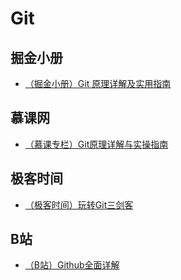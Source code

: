 # Git

## 掘金小册
+ [（掘金小册）Git 原理详解及实用指南](https://juejin.im/book/5a124b29f265da431d3c472e)

## 慕课网
+ [（慕课专栏）Git原理详解与实操指南](https://www.imooc.com/read/51)

## 极客时间
+ [（极客时间）玩转Git三剑客](https://time.geekbang.org/course/intro/145)

## B站
+ [（B站）Github全面详解](https://www.bilibili.com/video/BV1P7411B7W2?p=1)